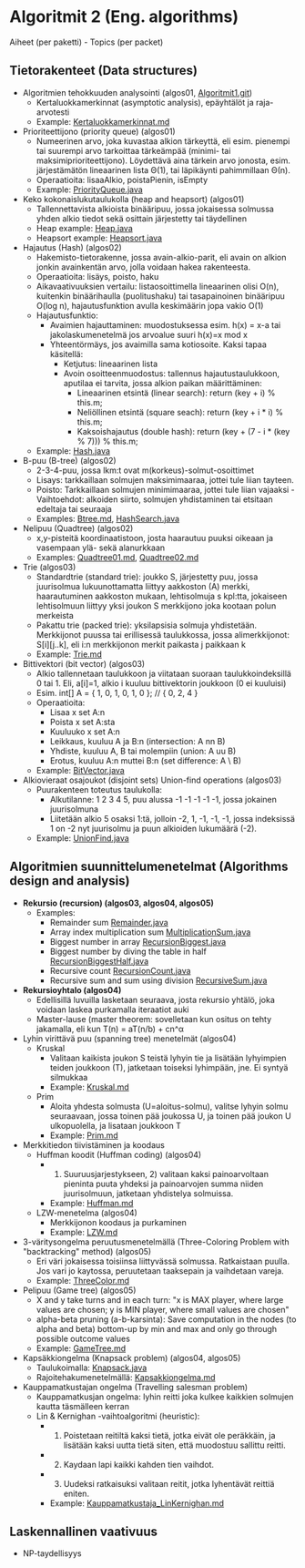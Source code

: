 # Algoritmit 2 (Eng. algorithms)

Aiheet (per paketti) - Topics (per packet)

## Tietorakenteet (Data structures)
- Algoritmien tehokkuuden analysointi (algos01, [Algoritmit1.git](https://github.com/antiikdev/algorithms1))
	- Kertaluokkamerkinnat (asymptotic analysis), epäyhtälöt ja raja-arvotesti
	- Example: [Kertaluokkamerkinnat.md](https://github.com/antiikdev/algorithms2/blob/master/src/algos01/Kertaluokkamerkinnat.md)
- Prioriteettijono (priority queue) (algos01)
    - Numeerinen arvo, joka kuvastaa alkion tärkeyttä, eli esim. pienempi tai suurempi arvo tarkoittaa tärkeämpää (minimi- tai maksimiprioriteettijono). Löydettävä aina tärkein arvo jonosta, esim. järjestämätön lineaarinen lista Θ(1), tai läpikäynti pahimmillaan Θ(n).
    - Operaatioita: lisaaAlkio, poistaPienin, isEmpty
    - Example: [PriorityQueue.java](https://github.com/antiikdev/algorithms2/blob/master/src/algos01/PriorityQueue.java)
- Keko kokonaislukutaulukolla (heap and heapsort) (algos01)
    - Tallennettavista alkioista binääripuu, jossa jokaisessa solmussa yhden alkio tiedot sekä osittain järjestetty tai täydellinen
    - Heap example: [Heap.java](https://github.com/antiikdev/algorithms2/blob/master/src/algos01/Heap.java)
    - Heapsort example: [Heapsort.java](https://github.com/antiikdev/algorithms2/blob/master/src/algos01/Heapsort.java)
- Hajautus (Hash) (algos02)
	- Hakemisto-tietorakenne, jossa avain-alkio-parit, eli avain on alkion jonkin avainkentän arvo, jolla voidaan hakea rakenteesta.
	- Operaatioita: lisäys, poisto, haku
	- Aikavaativuuksien vertailu: listaosoittimella lineaarinen olisi O(n), kuitenkin binäärihaulla (puolitushaku) tai tasapainoinen binääripuu O(log n),
	hajautusfunktion avulla keskimäärin jopa vakio O(1)
	- Hajautusfunktio:
		- Avaimien hajauttaminen: muodostuksessa esim. h(x) = x-a tai jakolaskumenetelmä jos arvoalue suuri h(x)=x mod x
		- Yhteentörmäys, jos avaimilla sama kotiosoite. Kaksi tapaa käsitellä:
			- Ketjutus: lineaarinen lista
			- Avoin osoitteenmuodostus: tallennus hajautustaulukkoon, aputilaa ei tarvita, jossa alkion paikan määrittäminen:
				- Lineaarinen etsintä (linear search): return (key + i) % this.m;
				- Neliöllinen etsintä (square seach): return (key + i * i) % this.m;
				- Kaksoishajautus (double hash): return (key + (7 - i * (key % 7))) % this.m;
    - Example: [Hash.java](https://github.com/antiikdev/algorithms2/blob/master/src/algos02/Hash.java)
- B-puu (B-tree) (algos02)
	- 2-3-4-puu, jossa lkm:t ovat m(korkeus)-solmut-osoittimet
	- Lisays: tarkkaillaan solmujen maksimimaaraa, jottei tule liian tayteen.
	- Poisto: Tarkkaillaan solmujen minimimaaraa, jottei tule liian vajaaksi
			- Vaihtoehdot: alkoiden siirto, solmujen yhdistaminen tai etsitaan edeltaja tai seuraaja
    - Examples: [Btree.md](https://github.com/antiikdev/algorithms2/blob/master/src/algos02/Btree.md),
	[HashSearch.java](https://github.com/antiikdev/algorithms2/blob/master/src/algos02/HashSearch.java)
- Nelipuu (Quadtree) (algos02)
	- x,y-pisteitä koordinaatistoon, josta haarautuu puuksi oikeaan ja vasempaan ylä- sekä alanurkkaan
    - Examples: [Quadtree01.md](https://github.com/antiikdev/algorithms2/blob/master/src/algos02/Quadtree01.md), [Quadtree02.md](https://github.com/antiikdev/algorithms2/blob/master/src/algos02/Quadtree02.md)
- Trie (algos03)
	- Standardtrie (standard trie): joukko S, järjestetty puu, jossa juurisolmua lukuunottamatta liittyy aakkoston (A) merkki, haarautuminen aakkoston mukaan, lehtisolmuja s kpl:tta,
	jokaiseen lehtisolmuun liittyy yksi joukon S merkkijono joka kootaan polun merkeista
	- Pakattu trie (packed trie): yksilapsisia solmuja yhdistetään. Merkkijonot puussa tai erillisessä taulukkossa, jossa alimerkkijonot: S[i][j..k], eli i:n merkkijonon merkit paikasta j paikkaan k
    - Example: [Trie.md](https://github.com/antiikdev/algorithms2/blob/master/src/algos03/Trie.md)
- Bittivektori (bit vector) (algos03)
	- Alkio tallennetaan taulukkoon ja viitataan suoraan taulukkoindeksillä 0 tai 1. Eli, a[i]=1, alkio i kuuluu bittivektorin joukkoon (0 ei kuuluisi)
	- Esim. int[] A = { 1, 0, 1, 0, 1, 0 }; // { 0, 2, 4 }
	- Operaatioita:
		- Lisaa x set A:n
		- Poista x set A:sta 
		- Kuuluuko x set A:n
		- Leikkaus, kuuluu A ja B:n (intersection: A nn B)
		- Yhdiste, kuuluu A, B tai molempiin (union: A uu B)
		- Erotus, kuuluu A:n muttei B:n (set difference: A \ B)
    - Example: [BitVector.java](https://github.com/antiikdev/algorithms2/blob/master/src/algos03/BitVector.java)
- Alkiovieraat osajoukot (disjoint sets) Union-find operations (algos03)
    - Puurakenteen toteutus taulukolla:
		- Alkutilanne: 1 2 3 4 5, puu alussa -1 -1 -1 -1 -1, jossa jokainen juurisolmuna
		- Liitetään alkio 5 osaksi 1:tä, jolloin -2, 1, -1, -1, -1, jossa indeksissä 1 on -2 nyt juurisolmu ja puun alkioiden lukumäärä (-2).
    - Example: [UnionFind.java](https://github.com/antiikdev/algorithms2/blob/master/src/algos03/UnionFind.java) 

## Algoritmien suunnittelumenetelmat (Algorithms design and analysis)

- **Rekursio (recursion) (algos03, algos04, algos05)**
	- Examples:
		- Remainder sum [Remainder.java](https://github.com/antiikdev/algorithms2/blob/master/src/algos03/Remainder.java)
		- Array index multiplication sum [MultiplicationSum.java](https://github.com/antiikdev/algorithms2/blob/master/src/algos03/MultiplicationSum.java)
		- Biggest number in array [RecursionBiggest.java](https://github.com/antiikdev/algorithms2/blob/master/src/algos03/RecursionBiggest.java)
		- Biggest number by diving the table in half [RecursionBiggestHalf.java](https://github.com/antiikdev/algorithms2/blob/master/src/algos03/RecursionBiggestHalf.java)
		- Recursive count [RecursionCount.java](https://github.com/antiikdev/algorithms2/blob/master/src/algos04/RecursionCount.java)
		- Recursive sum and sum using division [RecursiveSum.java](https://github.com/antiikdev/algorithms2/blob/master/src/algos05/RecursiveSum.java)
- **Rekursioyhtalo (algos04)**
	- Edellisillä luvuilla lasketaan seuraava, josta rekursio yhtälö, joka voidaan laskea purkamalla iteraatiot auki
	- Master-lause (master theorem: sovelletaan kun ositus on tehty jakamalla, eli kun T(n) = aT(n/b) + cn^α	
- Lyhin virittävä puu (spanning tree) menetelmät (algos04)
    - Kruskal
        - Valitaan kaikista joukon S teistä lyhyin tie ja lisätään lyhyimpien teiden joukkoon (T), jatketaan toiseksi lyhimpään, jne. Ei syntyä silmukkaa
        - Example: [Kruskal.md](https://github.com/antiikdev/algorithms2/blob/master/src/algos04/Kruskal.md)
    - Prim
        - Aloita yhdesta solmusta (U=aloitus-solmu), valitse lyhyin solmu seuraavaan, jossa toinen pää joukossa U, ja toinen pää joukon U ulkopuolella, ja lisataan joukkoon T
        - Example: [Prim.md](https://github.com/antiikdev/algorithms2/blob/master/src/algos04/Prim.md)
- Merkkitiedon tiivistäminen ja koodaus
	- Huffman koodit (Huffman coding) (algos04)
		- 1) Suuruusjarjestykseen, 2) valitaan kaksi painoarvoltaan pieninta puuta yhdeksi ja painoarvojen summa niiden juurisolmuun, jatketaan yhdistelya solmuissa.
		- Example: [Huffman.md](https://github.com/antiikdev/algorithms2/blob/master/src/algos04/Huffman.md)
	- LZW-menetelma (algos04)
		- Merkkijonon koodaus ja purkaminen
		- Example:  [LZW.md](https://github.com/antiikdev/algorithms2/blob/master/src/algos04/LZW.md)
- 3-väritysongelma peruutusmenetelmällä (Three-Coloring Problem with "backtracking" method) (algos05)
    - Eri väri jokaisessa toisiinsa liittyvässä solmussa. Ratkaistaan puulla. Jos vari jo kaytossa, peruutetaan taaksepain ja vaihdetaan vareja.
    - Example: [ThreeColor.md](https://github.com/antiikdev/algorithms2/blob/master/src/algos05/ThreeColor.md)
- Pelipuu (Game tree) (algos05)
    - X and y take turns and in each turn: "x is MAX player, where large values are chosen; y is MIN player, where small values are chosen"
	- alpha-beta pruning (a-b-karsinta): Save computation in the nodes (to alpha and beta) bottom-up by min and max and only go through possible outcome values
    - Example: [GameTree.md](https://github.com/antiikdev/algorithms2/blob/master/src/algos05/GameTree.md)
-  Kapsäkkiongelma (Knapsack problem) (algos04, algos05)
	- Taulukoimalla: [Knapsack.java](https://github.com/antiikdev/algorithms2/blob/master/src/algos04/Knapsack.java)
    - Rajoitehakumenetelmällä: [Kapsakkiongelma.md](https://github.com/antiikdev/algorithms2/blob/master/src/algos05/Kapsakkiongelma.md)
- Kauppamatkustajan ongelma (Travelling salesman problem)
	- Kauppamatkusjan ongelma: lyhin reitti joka kulkee kaikkien solmujen kautta täsmälleen kerran
	- Lin & Kernighan -vaihtoalgoritmi (heuristic):
		- 1. Poistetaan reitiltä kaksi tietä, jotka eivät ole peräkkäin, ja lisätään kaksi uutta tietä siten, että muodostuu sallittu reitti.
		- 2. Kaydaan lapi kaikki kahden tien vaihdot.
		- 3. Uudeksi ratkaisuksi valitaan reitit, jotka lyhentävät reittiä eniten.
		- Example: [Kauppamatkustaja_LinKernighan.md](https://github.com/antiikdev/algorithms2/blob/master/src/algos05/Kauppamatkustaja_LinKernighan.md)


## Laskennallinen vaativuus

- NP-taydellisyys
